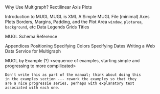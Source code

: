 Why Use Multigraph?
    Rectilinear Axis Plots

Introduction to MUGL
    MUGL is XML
    A Simple MUGL File (minimal)
    Axes
    Plots
    Borders, Margins, Padding, and the Plot Area
       `window`, `plotarea`, `background`, etc
    Data
    Legends
    Grids
    Titles

MUGL Schema Reference

Appendices
   Positioning
   Specifying Colors
   Specifying Dates
   Writing a Web Data Service for Multigraph





MUGL by Example (?)
    <sequence of examples, starting simple and progressing to more compilicated>
    
    Don't write this as part of the manual; think about doing this
    in the examples section --- rework the examples so that they
    are a nice progressie series, perhaps with explanatory text
    associated with each one.

